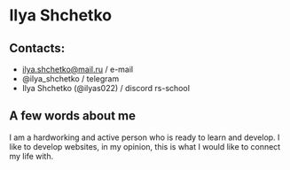 # Ilya Shchetko
## Contacts:
* ilya.shchetko@mail.ru / e-mail
* @ilya_shchetko / telegram
* Ilya Shchetko (@ilyas022) / discord rs-school

## A few words about me
I am a hardworking and active person who is ready to learn and develop. I like to develop websites, in my opinion, this is what I would like to connect my life with.